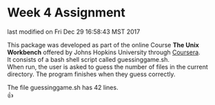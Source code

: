 # Week 4 Assignment  
last modified on Fri Dec 29 16:58:43 MST 2017
  
This package was developed as part of the online Course
**The Unix Workbench**
offered by Johns Hopkins University through [Coursera](https://www.coursera.org).  
It consists of a bash shell script called guessinggame.sh.  
When run, the user is asked to guess the number of files in the current directory.
The program finishes when they guess correctly.  
  
The file guessinggame.sh has 42 lines.  
:+1:  
